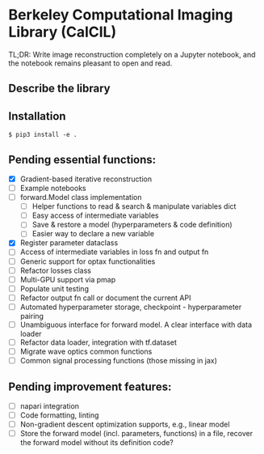 # Berkeley Computational Imaging Library (CalCIL)
TL;DR: Write image reconstruction completely on a Jupyter notebook, and the notebook remains pleasant to open and read. 

## Describe the library 

## Installation
``$ pip3 install -e .``

## Pending essential functions:
- [x] Gradient-based iterative reconstruction
- [ ] Example notebooks
- [ ] forward.Model class implementation
  - [ ] Helper functions to read & search & manipulate variables dict
  - [ ] Easy access of intermediate variables
  - [ ] Save & restore a model (hyperparameters & code definition)
  - [ ] Easier way to declare a new variable
- [x] Register parameter dataclass
- [ ] Access of intermediate variables in loss fn and output fn
- [ ] Generic support for optax functionalities
- [ ] Refactor losses class 
- [ ] Multi-GPU support via pmap
- [ ] Populate unit testing
- [ ] Refactor output fn call or document the current API
- [ ] Automated hyperparameter storage, checkpoint - hyperparameter pairing
- [ ] Unambiguous interface for forward model. A clear interface with data loader
- [ ] Refactor data loader, integration with tf.dataset
- [ ] Migrate wave optics common functions
- [ ] Common signal processing functions (those missing in jax)

## Pending improvement features:
- [ ] napari integration
- [ ] Code formatting, linting
- [ ] Non-gradient descent optimization supports, e.g., linear model
- [ ] Store the forward model (incl. parameters, functions) in a file, recover the forward model without its definition code?
